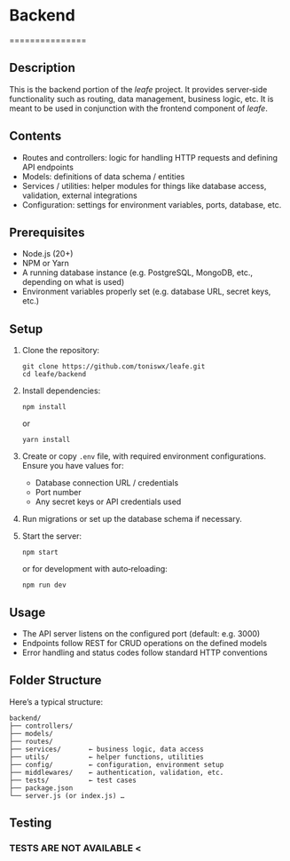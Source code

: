 # Backend
===============

Description
-----------
This is the backend portion of the *leafe* project. It provides server‑side functionality such as routing, data management, business logic, etc. It is meant to be used in conjunction with the frontend component of *leafe*.

Contents
--------
- Routes and controllers: logic for handling HTTP requests and defining API endpoints  
- Models: definitions of data schema / entities  
- Services / utilities: helper modules for things like database access, validation, external integrations  
- Configuration: settings for environment variables, ports, database, etc.

Prerequisites
-------------
- Node.js (20+)  
- NPM or Yarn  
- A running database instance (e.g. PostgreSQL, MongoDB, etc., depending on what is used)  
- Environment variables properly set (e.g. database URL, secret keys, etc.)

Setup
-----
1. Clone the repository:
   ```
   git clone https://github.com/toniswx/leafe.git
   cd leafe/backend
   ```

2. Install dependencies:
   ```
   npm install
   ```
   or
   ```
   yarn install
   ```

3. Create or copy `.env` file, with required environment configurations. Ensure you have values for:
   - Database connection URL / credentials  
   - Port number  
   - Any secret keys or API credentials used  

4. Run migrations or set up the database schema if necessary.

5. Start the server:
   ```
   npm start
   ```
   or for development with auto‑reloading:
   ```
   npm run dev
   ```

Usage
-----
- The API server listens on the configured port (default: e.g. 3000)  
- Endpoints follow REST for CRUD operations on the defined models  
- Error handling and status codes follow standard HTTP conventions  

Folder Structure
----------------
Here’s a typical structure:

```
backend/
├── controllers/
├── models/
├── routes/
├── services/       ← business logic, data access   
├── utils/          ← helper functions, utilities  
├── config/         ← configuration, environment setup  
├── middlewares/    ← authentication, validation, etc.  
├── tests/          ← test cases  
├── package.json   
└── server.js (or index.js) …
```

Testing
-------

### TESTS ARE NOT AVAILABLE < 

 